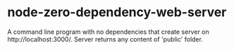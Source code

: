 # node-zero-dependency-web-server
A command line program with no dependencies that create server on http://localhost:3000/. Server returns any content of 'public' folder.
